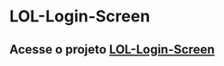 # LOL-Login-Screen

## Acesse o projeto [LOL-Login-Screen](https://felipecsrosa.github.io/LOL-Login-Screen/)

